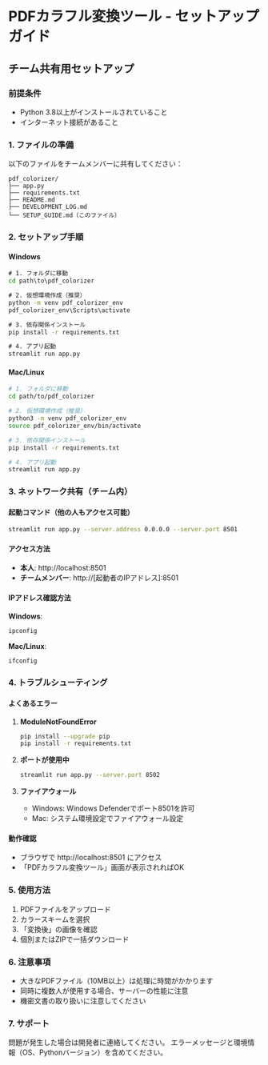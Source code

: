 # PDFカラフル変換ツール - セットアップガイド

## チーム共有用セットアップ

### 前提条件
- Python 3.8以上がインストールされていること
- インターネット接続があること

### 1. ファイルの準備
以下のファイルをチームメンバーに共有してください：
```
pdf_colorizer/
├── app.py
├── requirements.txt
├── README.md
├── DEVELOPMENT_LOG.md
└── SETUP_GUIDE.md（このファイル）
```

### 2. セットアップ手順

#### Windows
```cmd
# 1. フォルダに移動
cd path\to\pdf_colorizer

# 2. 仮想環境作成（推奨）
python -m venv pdf_colorizer_env
pdf_colorizer_env\Scripts\activate

# 3. 依存関係インストール
pip install -r requirements.txt

# 4. アプリ起動
streamlit run app.py
```

#### Mac/Linux
```bash
# 1. フォルダに移動
cd path/to/pdf_colorizer

# 2. 仮想環境作成（推奨）
python3 -m venv pdf_colorizer_env
source pdf_colorizer_env/bin/activate

# 3. 依存関係インストール
pip install -r requirements.txt

# 4. アプリ起動
streamlit run app.py
```

### 3. ネットワーク共有（チーム内）

#### 起動コマンド（他の人もアクセス可能）
```bash
streamlit run app.py --server.address 0.0.0.0 --server.port 8501
```

#### アクセス方法
- **本人**: http://localhost:8501
- **チームメンバー**: http://[起動者のIPアドレス]:8501

#### IPアドレス確認方法
**Windows**:
```cmd
ipconfig
```

**Mac/Linux**:
```bash
ifconfig
```

### 4. トラブルシューティング

#### よくあるエラー
1. **ModuleNotFoundError**
   ```bash
   pip install --upgrade pip
   pip install -r requirements.txt
   ```

2. **ポートが使用中**
   ```bash
   streamlit run app.py --server.port 8502
   ```

3. **ファイアウォール**
   - Windows: Windows Defenderでポート8501を許可
   - Mac: システム環境設定でファイアウォール設定

#### 動作確認
- ブラウザで http://localhost:8501 にアクセス
- 「PDFカラフル変換ツール」画面が表示されればOK

### 5. 使用方法
1. PDFファイルをアップロード
2. カラースキームを選択
3. 「変換後」の画像を確認
4. 個別またはZIPで一括ダウンロード

### 6. 注意事項
- 大きなPDFファイル（10MB以上）は処理に時間がかかります
- 同時に複数人が使用する場合、サーバーの性能に注意
- 機密文書の取り扱いに注意してください

### 7. サポート
問題が発生した場合は開発者に連絡してください。
エラーメッセージと環境情報（OS、Pythonバージョン）を含めてください。